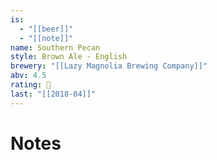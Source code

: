 ```yaml
---
is:
  - "[[beer]]"
  - "[[note]]"
name: Southern Pecan
style: Brown Ale - English
brewery: "[[Lazy Magnolia Brewing Company]]"
abv: 4.5
rating: 🤞
last: "[[2018-04]]"
---
```

# Notes

